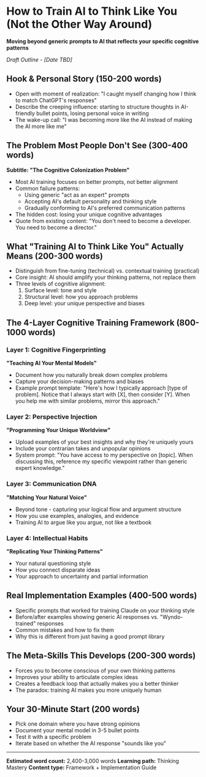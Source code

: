 # How to Train AI to Think Like You (Not the Other Way Around)

**Moving beyond generic prompts to AI that reflects your specific cognitive patterns**

_Draft Outline - [Date TBD]_

## Hook & Personal Story (150-200 words)
- Open with moment of realization: "I caught myself changing how I think to match ChatGPT's responses"
- Describe the creeping influence: starting to structure thoughts in AI-friendly bullet points, losing personal voice in writing
- The wake-up call: "I was becoming more like the AI instead of making the AI more like me"

## The Problem Most People Don't See (300-400 words)
**Subtitle: "The Cognitive Colonization Problem"**

- Most AI training focuses on better prompts, not better alignment
- Common failure patterns:
  - Using generic "act as an expert" prompts
  - Accepting AI's default personality and thinking style
  - Gradually conforming to AI's preferred communication patterns
- The hidden cost: losing your unique cognitive advantages
- Quote from existing content: "You don't need to become a developer. You need to become a director."

## What "Training AI to Think Like You" Actually Means (200-300 words)
- Distinguish from fine-tuning (technical) vs. contextual training (practical)
- Core insight: AI should amplify your thinking patterns, not replace them
- Three levels of cognitive alignment:
  1. Surface level: tone and style
  2. Structural level: how you approach problems
  3. Deep level: your unique perspective and biases

## The 4-Layer Cognitive Training Framework (800-1000 words)

### Layer 1: Cognitive Fingerprinting
**"Teaching AI Your Mental Models"**
- Document how you naturally break down complex problems
- Capture your decision-making patterns and biases
- Example prompt template: "Here's how I typically approach [type of problem]. Notice that I always start with [X], then consider [Y]. When you help me with similar problems, mirror this approach."

### Layer 2: Perspective Injection
**"Programming Your Unique Worldview"**
- Upload examples of your best insights and why they're uniquely yours
- Include your contrarian takes and unpopular opinions
- System prompt: "You have access to my perspective on [topic]. When discussing this, reference my specific viewpoint rather than generic expert knowledge."

### Layer 3: Communication DNA
**"Matching Your Natural Voice"**
- Beyond tone - capturing your logical flow and argument structure
- How you use examples, analogies, and evidence
- Training AI to argue like you argue, not like a textbook

### Layer 4: Intellectual Habits
**"Replicating Your Thinking Patterns"**
- Your natural questioning style
- How you connect disparate ideas
- Your approach to uncertainty and partial information

## Real Implementation Examples (400-500 words)
- Specific prompts that worked for training Claude on your thinking style
- Before/after examples showing generic AI responses vs. "Wyndo-trained" responses
- Common mistakes and how to fix them
- Why this is different from just having a good prompt library

## The Meta-Skills This Develops (200-300 words)
- Forces you to become conscious of your own thinking patterns
- Improves your ability to articulate complex ideas
- Creates a feedback loop that actually makes you a better thinker
- The paradox: training AI makes you more uniquely human

## Your 30-Minute Start (200 words)
- Pick one domain where you have strong opinions
- Document your mental model in 3-5 bullet points
- Test it with a specific problem
- Iterate based on whether the AI response "sounds like you"

---

**Estimated word count:** 2,400-3,000 words
**Learning path:** Thinking Mastery
**Content type:** Framework + Implementation Guide